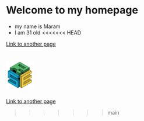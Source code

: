 # Welcome to my homepage



- my name is Maram 
- I am 31 old
<<<<<<< HEAD

 [Link to another page](http://www.google.com) 
 
![](https://raw.githubusercontent.com/RSE-Sheffield/RSE-Sheffield.github.io/master/assets/images/logo/rse-logoonly-stroke-small.png)
=======
 [Link to another page](http://www.google.com) 
 
>>>>>>> main
